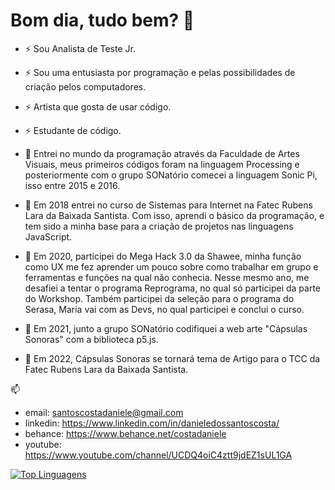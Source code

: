 # Bom dia, tudo bem? 👋

- ⚡ Sou Analista de Teste Jr.

- ⚡ Sou uma entusiasta por programação e pelas possibilidades de criação pelos computadores.

- ⚡ Artista que gosta de usar código.

- ⚡ Estudante de código. 

- 🌱 Entrei no mundo da programação através da Faculdade de Artes Visuais, meus primeiros códigos foram na linguagem Processing e posteriormente com o grupo SONatório comecei a linguagem Sonic Pi, isso entre 2015 e 2016.

- 💬 Em 2018 entrei no curso de Sistemas para Internet na Fatec Rubens Lara da Baixada Santista. Com isso, aprendi o básico da programação, e tem sido a minha base para a criação de projetos nas linguagens JavaScript.

- 💬 Em 2020, participei do Mega Hack 3.0 da Shawee, minha função como UX me fez aprender um pouco sobre como trabalhar em grupo e ferramentas e funções na qual não conhecia. Nesse mesmo ano, me desafiei a tentar o programa Reprograma, no qual só participei da parte do Workshop. Também participei da seleção para o programa do Serasa, Maria vai com as Devs, no qual participei e conclui o curso.

- 💬 Em 2021, junto a grupo SONatório codifiquei a web arte "Cápsulas Sonoras" com a biblioteca p5.js.

- 💬 Em 2022, Cápsulas Sonoras se tornará tema de Artigo para o TCC da Fatec Rubens Lara da Baixada Santista. 

📫 

- email: santoscostadaniele@gmail.com 
- linkedin: https://www.linkedin.com/in/danieledossantoscosta/ 
- behance: https://www.behance.net/costadaniele
- youtube: https://www.youtube.com/channel/UCDQ4oiC4ztt9jdEZ1sUL1GA

<!--
**costadaniele/costadaniele** is a ✨ _special_ ✨ repository because its `README.md` (this file) appears on your GitHub profile.

Here are some ideas to get you started:

- 🔭 I’m currently working on ...
- 🌱 I’m currently learning ...
- 👯 I’m looking to collaborate on ...
- 🤔 I’m looking for help with ...
- 💬 Ask me about ...
- 📫 How to reach me: ...
- 😄 Pronouns: ...
- ⚡ Fun fact: ...
-->

[![Top Linguagens](https://github-readme-stats.vercel.app/api/top-langs/?username=costadaniele&layout=compact)](https://github.com/anuraghazra/github-readme-stats)
